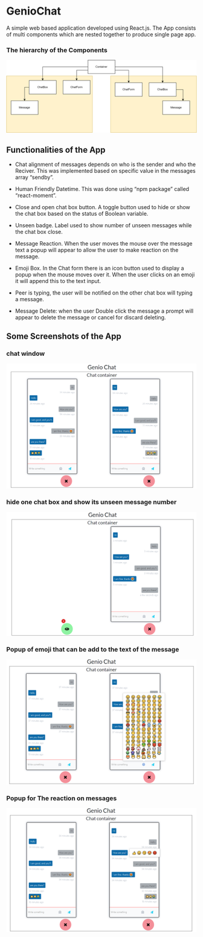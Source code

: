 # GenioChat

A simple web based application developed using React.js. The App consists of multi components which are nested together to produce single page app.

### The hierarchy of the Components

![alt text](https://github.com/mohammedmrm/genioChat/blob/main/Doc/Components.drawio.png)

## Functionalities of the App

- Chat alignment of messages depends on who is the sender and who the Reciver. This was implemented based on specific value in the messages array “sendby”.

- Human Friendly Datetime. This was done using “npm package” called “react-moment”.

- Close and open chat box button. A toggle button used to hide or show the chat box based on the status of Boolean variable.

- Unseen badge. Label used to show number of unseen messages while the chat box close.

- Message Reaction. When the user moves the mouse over the message text a popup will appear to allow the user to make reaction on the message.

- Emoji Box. In the Chat form there is an icon button used to display a popup when the mouse moves over it. When the user clicks on an emoji it will append this to the text input.

- Peer is typing, the user will be notified on the other chat box will typing a message.

- Message Delete: when the user Double click the message a prompt will appear to delete the message or cancel for discard deleting.

## Some Screenshots of the App

### chat window

![alt text](https://github.com/mohammedmrm/genioChat/blob/main/Doc/normal.PNG)

### hide one chat box and show its unseen message number

![alt text](https://github.com/mohammedmrm/genioChat/blob/main/Doc/hiddenbox.PNG)

### Popup of emoji that can be add to the text of the message

![alt text](https://github.com/mohammedmrm/genioChat/blob/main/Doc/emoji.png)

### Popup for The reaction on messages

![alt text](https://github.com/mohammedmrm/genioChat/blob/main/Doc/reaction.png)
